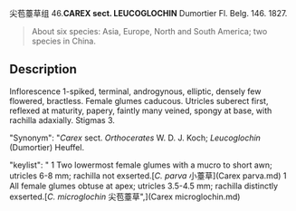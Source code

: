 尖苞薹草组
46.**CAREX sect. LEUCOGLOCHIN** Dumortier Fl. Belg. 146. 1827.

> About six species: Asia, Europe, North and South America; two species in China.


## Description
Inflorescence 1-spiked, terminal, androgynous, elliptic, densely few flowered, bractless. Female glumes caducous. Utricles suberect first, reflexed at maturity, papery, faintly many veined, spongy at base, with rachilla adaxially. Stigmas 3.

  "Synonym": "*Carex* sect. *Orthocerates* W. D. J. Koch; *Leucoglochin* (Dumortier) Heuffel.

  "keylist": "
1 Two lowermost female glumes with a mucro to short awn; utricles 6-8 mm; rachilla not exserted.[*C. parva* 小薹草](Carex parva.md)
1 All female glumes obtuse at apex; utricles 3.5-4.5 mm; rachilla distinctly exserted.[*C. microglochin* 尖苞薹草",](Carex microglochin.md)
